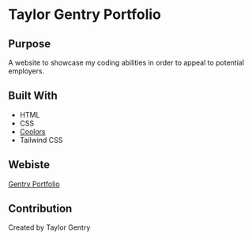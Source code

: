 # Taylor Gentry Portfolio

## Purpose
A website to showcase my coding abilities in order to appeal to potential employers.

## Built With
* HTML
* CSS
* [Coolors](https://coolors.co/)
* Tailwind CSS

## Webiste
[Gentry Portfolio](https://tpgent01.github.io/gentry-portfolio/)


## Contribution
Created by Taylor Gentry

